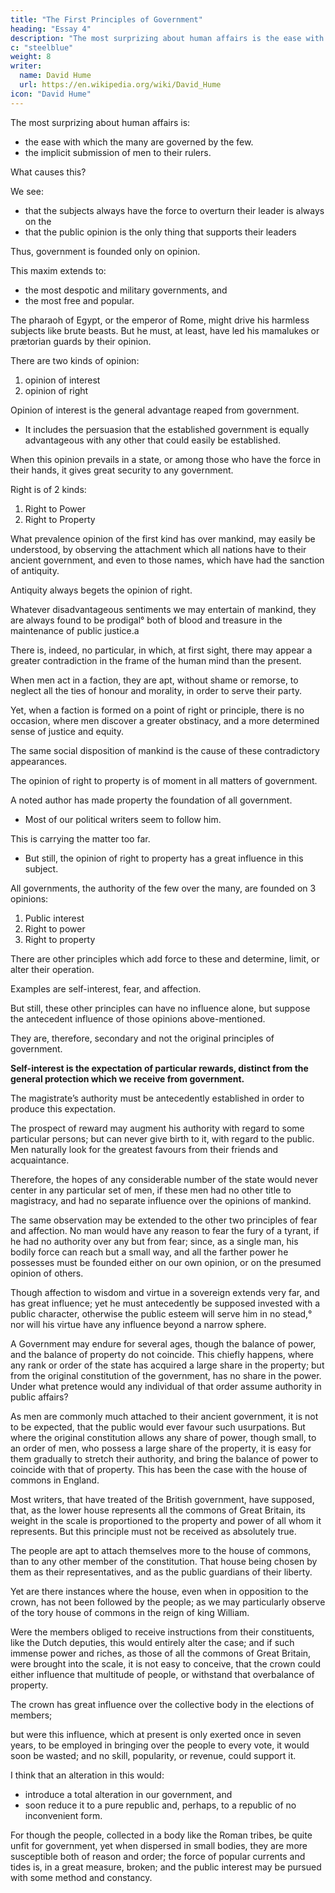 ```yaml
---
title: "The First Principles of Government"
heading: "Essay 4"
description: "The most surprizing about human affairs is the ease with which the many are governed by the few and the implicit submission of men to their rulers"
c: "steelblue"
weight: 8
writer:
  name: David Hume
  url: https://en.wikipedia.org/wiki/David_Hume
icon: "David Hume"
--- 
```




The most surprizing about human affairs is:
- the ease with which the many are governed by the few.
- the implicit submission of men to their rulers. 

What causes this?

We see:
- that the subjects always have the force to overturn their leader is always on the 
- that the public opinion is the only thing that supports their leaders 

Thus, government is founded only on opinion.

This maxim extends to:
- the most despotic and military governments, and
- the most free and popular. 

The pharaoh of Egypt, or the emperor of Rome, might drive his harmless subjects like brute beasts. But he must, at least, have led his mamalukes or prætorian guards by their opinion.

There are two kinds of opinion:
1. opinion of interest
2. opinion of right 

Opinion of interest is the general advantage reaped from government.
- It includes the persuasion that the established government is equally advantageous with any other that could easily be established. 

When this opinion prevails in a state, or among those who have the force in their hands, it gives great security to any government.

Right is of 2 kinds:
1. Right to Power
2. Right to Property

What prevalence opinion of the first kind has over mankind, may easily be understood, by observing the attachment which all nations have to their ancient government, and even to those names, which have had the sanction of antiquity. 

Antiquity always begets the opinion of right. 

Whatever disadvantageous sentiments we may entertain of mankind, they are always found to be prodigal° both of blood and treasure in the maintenance of public justice.a 

There is, indeed, no particular, in which, at first sight, there may appear a greater contradiction in the frame of the human mind than the present. 

When men act in a faction, they are apt, without shame or remorse, to neglect all the ties of honour and morality, in order to serve their party.

Yet, when a faction is formed on a point of right or principle, there is no occasion, where men discover a greater obstinacy, and a more determined sense of justice and equity. 

The same social disposition of mankind is the cause of these contradictory appearances.

The opinion of right to property is of moment in all matters of government. 

A noted author has made property the foundation of all government.
- Most of our political writers seem to follow him.

This is carrying the matter too far.
- But still, the opinion of right to property has a great influence in this subject.

All governments, the authority of the few over the many, are founded on 3 opinions:

1. Public interest
2. Right to power
3. Right to property

 
There are other principles which add force to these and determine, limit, or alter their operation. 

Examples are self-interest, fear, and affection. 

But still, these other principles can have no influence alone, but suppose the antecedent influence of those opinions above-mentioned. 

They are, therefore, secondary and not the original principles of government.

**Self-interest is the expectation of particular rewards, distinct from the general protection which we receive from government.**

The magistrate’s authority must be antecedently established in order to produce this expectation. 

The prospect of reward may augment his authority with regard to some particular persons; but can never give birth to it, with regard to the public. Men naturally look for the greatest favours from their friends and acquaintance.

Therefore, the hopes of any considerable number of the state would never center in any particular set of men, if these men had no other title to magistracy, and had no separate influence over the opinions of mankind. 

The same observation may be extended to the other two principles of fear and affection. No man would have any reason to fear the fury of a tyrant, if he had no authority over any but from fear; since, as a single man, his bodily force can reach but a small way, and all the farther power he possesses must be founded either on our own opinion, or on the presumed opinion of others. 

Though affection to wisdom and virtue in a sovereign extends very far, and has great influence; yet he must antecedently be supposed invested with a public character, otherwise the public esteem will serve him in no stead,° nor will his virtue have any influence beyond a narrow sphere.

A Government may endure for several ages, though the balance of power, and the balance of property do not coincide. This chiefly happens, where any rank or order of the state has acquired a large share in the property; but from the original constitution of the government, has no share in the power. Under what pretence would any individual of that order assume authority in public affairs? 

As men are commonly much attached to their ancient government, it is not to be expected, that the public would ever favour such usurpations. But where the original constitution allows any share of power, though small, to an order of men, who possess a large share of the property, it is easy for them gradually to stretch their authority, and bring the balance of power to coincide with that of property. This has been the case with the house of commons in England.

Most writers, that have treated of the British government, have supposed, that, as the lower house represents all the commons of Great Britain, its weight in the scale is proportioned to the property and power of all whom it represents. But this principle must not be received as absolutely true. 

The people are apt to attach themselves more to the house of commons, than to any other member of the constitution. That house being chosen by them as their representatives, and as the public guardians of their liberty.

Yet are there instances where the house, even when in opposition to the crown, has not been followed by the people; as we may particularly observe of the tory house of commons in the reign of king William. 

Were the members obliged to receive instructions from their constituents, like the Dutch deputies, this would entirely alter the case; and if such immense power and riches, as those of all the commons of Great Britain, were brought into the scale, it is not easy to conceive, that the crown could either influence that multitude of people, or withstand that overbalance of property. 

The crown has great influence over the collective body in the elections of members; 

but were this influence, which at present is only exerted once in seven years, to be employed in bringing over the people to every vote, it would soon be wasted; and no skill, popularity, or revenue, could support it. 

I think that an alteration in this would:
- introduce a total alteration in our government, and
- soon reduce it to a pure republic and, perhaps, to a republic of no inconvenient form. 

For though the people, collected in a body like the Roman tribes, be quite unfit for government, yet when dispersed in small bodies, they are more susceptible both of reason and order; the force of popular currents and tides is, in a great measure, broken; and the public interest may be pursued with some method and constancy. 

<!-- But it is needless to reason any farther concerning a form of government, which is never likely to have place in Great Britain, and which seems not to be the aim of any party amongst us. Let us cherish and improve our ancient government as much as possible, without encouraging a passion for such dangerous novelties. -->
